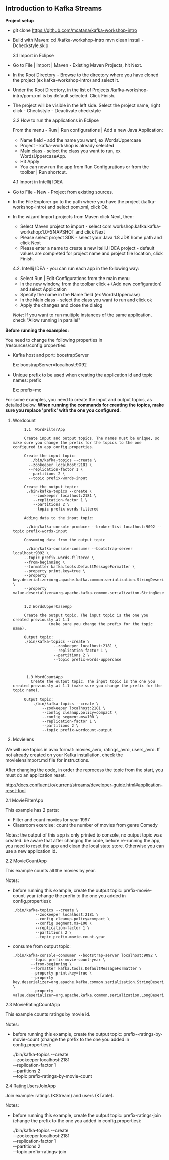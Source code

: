 

## Introduction to Kafka Streams

**Project setup**

 - git clone https://github.com/mcatana/kafka-workshop-intro

 - Build with Maven:
     cd /kafka-workshop-intro
      mvn clean install -Dcheckstyle.skip

	  3.1 Import in Eclipse

 - Go to File | Import | Maven - Existing Maven Projects, hit Next.
 - In the Root Directory - Browse to the directory where you have cloned the project (ex kafka-workshop-intro) and select it.
 - Under the Root Directory, in the list of Projects /kafka-workshop-intro/pom.xml is by default selected. Click Finish.
 -  The project will be visible in the left side. Select the project name, right click - Checkstyle - Deactivate checkstyle

	  3.2 How to run the applications in Eclipse

	From the menu - Run | Run configurations | Add a new Java    Application:
	   - Name field - add the name you want, ex WordsUppercase
	   - Project - kafka-workshop is already selected
	   - Main class - select the class you want to run, ex WordsUppercaseApp.
	   - Hit Apply
	   - You can now run the app from Run Configurations or from the toolbar | Run shortcut.

	 4.1  Import in Intellij IDEA
	 
 - Go to File - New - Project from existing sources.
 - In the File Explorer go to the path where you have the project (kafka-workshop-intro) and select pom.xml, click Ok.
 - In the wizard Import projects from Maven click Next, then:
	 -  Select Maven project to import - select
   com.workshop.kafka:kafka-workshop:1.0-SNAPSHOT and click Next
	 - Please select project SDK - select your Java 1.8 JDK home path and click Next
	 - Please enter a name to create a new ItelliJ IDEA project - default values are completed for project name and project file
   location, click Finish.

	  4.2. Intellij IDEA - you can run each app in the following way:

	 - Select Run | Edit Configurations from the main menu
	 - In the new window, from the toolbar click + (Add new configuration) and select Application
	 - Specify the name in the Name field (ex WordsUppercase)
	 - In the Main class - select the class you want to run and click ok
	 - Apply the changes and close the dialog
	 
	  *Note*: If you want to run multiple instances of the same application, check "Allow running in parallel"




**Before running the examples:**

You need to change the following properties in /resources/config.properties:
- Kafka host and port:  boostrapServer

   Ex: boostrapServer=localhost:9092
- Unique prefix to be used when creating the application id and topic names: prefix

  Ex: prefix=mc

For some examples, you need to create the input and output topics, as detailed
below.
**When running the commands for creating the topics, make sure you replace 'prefix'
with the one you configured.**

1. Wordcount

            1.1  WordFilterApp

            Create input and output topics. The names must be unique, so make sure you change the prefix for the topics to the one configured in app config.properties.

            Create the input topic:
               ./bin/kafka-topics --create \
              --zookeeper localhost:2181 \
              --replication-factor 1 \
              --partitions 2 \
              --topic prefix-words-input

            Create the output topic:
             ./bin/kafka-topics --create \
                --zookeeper localhost:2181 \
                --replication-factor 1 \
                --partitions 2 \
                --topic prefix-words-filtered

            Adding data to the input topic:

             ./bin/kafka-console-producer --broker-list localhost:9092 --topic prefix-words-input

            Consuming data from the output topic

             ./bin/kafka-console-consumer --bootstrap-server localhost:9092 \
            --topic prefix-words-filtered \
            --from-beginning \
            --formatter kafka.tools.DefaultMessageFormatter \
            --property print.key=true \
            --property key.deserializer=org.apache.kafka.common.serialization.StringDeserializer \
            --property value.deserializer=org.apache.kafka.common.serialization.StringDeserializer


            1.2 WordsUpperCaseApp

            Create the output topic. The input topic is the one you created previously at 1.1
                       (make sure you change the prefix for the topic name).

            Output topic:
            ./bin/kafka-topics --create \
                         --zookeeper localhost:2181 \
                         --replication-factor 1 \
                         --partitions 2 \
                         --topic prefix-words-uppercase



             1.3 WordCountApp
         	   Create the output topic. The input topic is the one you created previously at 1.1 (make sure you change the prefix for the topic name).

            Output topic:
                ./bin/kafka-topics --create \
                    --zookeeper localhost:2181 \
                    --config cleanup.policy=compact \
          	        --config segment.ms=100 \
                    --replication-factor 1 \
                    --partitions 2 \
                    --topic prefix-wordcount-output




2. Movielens

We will use topics in avro format: movies_avro, ratings_avro, users_avro.
If not already created on your Kafka installation, check the movielensImport.md file for instructions.

After changing the code, in order the reprocess the topic from the start, you must do an application reset.

http://docs.confluent.io/current/streams/developer-guide.html#application-reset-tool


2.1 MovieFilterApp

This example has 2 parts:
- Filter and count movies for year 1997
- Classroom exercise: count the number of movies from genre Comedy

Notes:
the output of this app is only printed to console, no output topic was created.
be aware that after changing the code, before re-running the app, you need to reset the app and clean the local state store. Otherwise you can use a new application id.


2.2 MovieCountApp

This example counts all the movies by year.

Notes:
- before running this example, create the output topic:
prefix-movie-count-year (change the prefix to the one you added in config.properties):


      ./bin/kafka-topics --create \
                --zookeeper localhost:2181 \
                --config cleanup.policy=compact \
                --config segment.ms=100 \
                --replication-factor 1 \
                --partitions 2 \
                --topic prefix-movie-count-year

- consume from output topic:


      ./bin/kafka-console-consumer --bootstrap-server localhost:9092 \
              --topic prefix-movie-count-year \
              --from-beginning \
              --formatter kafka.tools.DefaultMessageFormatter \
              --property print.key=true \
              --property key.deserializer=org.apache.kafka.common.serialization.StringDeserializer \
              --property value.deserializer=org.apache.kafka.common.serialization.LongDeserializer





2.3 MovieRatingCountApp

This example counts ratings by movie id.

Notes:
- before running this example, create the output topic:
prefix--ratings-by-movie-count
 (change the prefix to the one you added in config.properties):


    ./bin/kafka-topics --create \
              --zookeeper localhost:2181 \
              --replication-factor 1 \
              --partitions 2 \
              --topic prefix-ratings-by-movie-count


2.4 RatingUsersJoinApp

  Join example: ratings (KStream) and users (KTable).

  Notes:
 - before running this example, create the output topic:
prefix-ratings-join
 (change the prefix to the one you added in config.properties):


    ./bin/kafka-topics --create \
              --zookeeper localhost:2181 \
              --replication-factor 1 \
              --partitions 2 \
              --topic prefix-ratings-join
